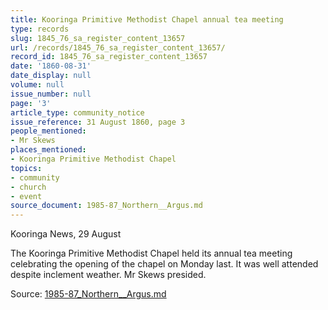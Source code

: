 ```yaml
---
title: Kooringa Primitive Methodist Chapel annual tea meeting
type: records
slug: 1845_76_sa_register_content_13657
url: /records/1845_76_sa_register_content_13657/
record_id: 1845_76_sa_register_content_13657
date: '1860-08-31'
date_display: null
volume: null
issue_number: null
page: '3'
article_type: community_notice
issue_reference: 31 August 1860, page 3
people_mentioned:
- Mr Skews
places_mentioned:
- Kooringa Primitive Methodist Chapel
topics:
- community
- church
- event
source_document: 1985-87_Northern__Argus.md
---
```


Kooringa News, 29 August

The Kooringa Primitive Methodist Chapel held its annual tea meeting celebrating the opening of the chapel on Monday last. It was well attended despite inclement weather.  Mr Skews presided.

Source: [1985-87_Northern__Argus.md](/downloads/markdown/1985-87_Northern__Argus.md)
